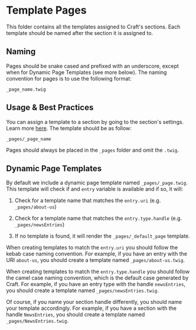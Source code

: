 # Template Pages

This folder contains all the templates assigned to Craft's sections. Each template should be named after the section it is assigned to.

## Naming

Pages should be snake cased and prefixed with an underscore, except when for Dynamic Page Templates (see more below). The naming convention for pages is to use the following format:

`_page_name.twig`

## Usage & Best Practices

You can assign a template to a section by going to the section's settings. Learn more [here](https://craftcms.com/docs/4.x/entries.html#sections). The template should be as follow:

`_pages/_page_name`

Pages should always be placed in the `_pages` folder and omit the `.twig`.

## Dynamic Page Templates

By default we include a dynamic page template named `_pages/_page.twig`. This template will check if and `entry` variable is available and if so, it will:

1. Check for a template name that matches the `entry.uri` (e.g. `_pages/about-us`)

2. Check for a template name that matches the `entry.type.handle` (e.g. `_pages/newsEntries`)

3. If no template is found, it will render the `_pages/_default_page` template.

When creating templates to match the `entry.uri` you should follow the kebab case naming convention. For example, if you have an entry with the URI `about-us`, you should create a template named `_pages/about-us.twig`.

When creating templates to match the `entry.type.handle` you should follow the camel case naming convention, which is the default case generated by Craft. For example, if you have an entry type with the handle `newsEntries`, you should create a template named `_pages/newsEntries.twig`.

Of course, if you name your section handle differently, you should name your template accordingly. For example, if you have a section with the handle `NewsEntries`, you should create a template named `_pages/NewsEntries.twig`.
